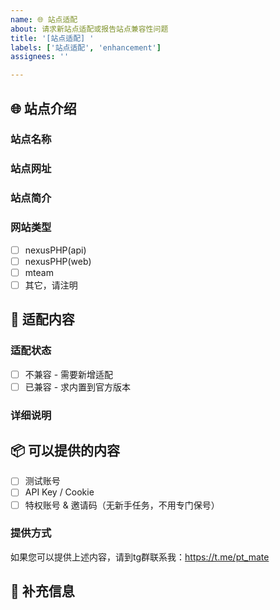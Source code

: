 ```yaml
---
name: 🌐 站点适配
about: 请求新站点适配或报告站点兼容性问题
title: '[站点适配] '
labels: ['站点适配', 'enhancement']
assignees: ''

---
```


## 🌐 站点介绍

### 站点名称
<!-- 请填写站点的完整名称 -->

### 站点网址
<!-- 请填写站点的完整URL地址 -->

### 站点简介
<!-- 请简要描述该站点的特点、类型、规模等信息 -->

### 网站类型
- [ ] nexusPHP(api)
- [ ] nexusPHP(web)
- [ ] mteam
- [ ] 其它，请注明
## 🔧 适配内容

### 适配状态
<!-- 请选择以下其中一项 -->
- [ ] 不兼容 - 需要新增适配
- [ ] 已兼容 - 求内置到官方版本

### 详细说明
<!-- 如果选择"不兼容"，请详细描述哪些功能不兼容，遇到的具体问题 -->
<!-- 如果选择"已兼容"，请说明已完成的适配工作和测试情况 -->

## 📦 可以提供的内容

<!-- 请勾选您可以提供的内容，这将有助于开发者进行适配工作 -->

- [ ] 测试账号
- [ ] API Key / Cookie
- [ ] 特权账号 & 邀请码（无新手任务，不用专门保号）

### 提供方式
如果您可以提供上述内容，请到tg群联系我：https://t.me/pt_mate

## 📝 补充信息

<!-- 如有其他需要说明的信息，请在此处补充 -->